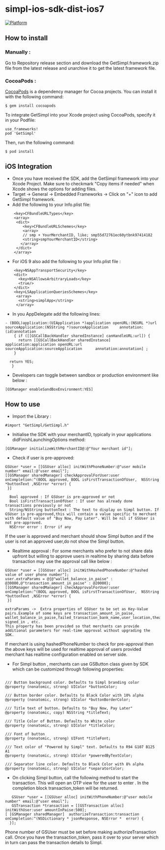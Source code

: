 # simpl-ios-sdk-dist-ios7

[![Platform](https://img.shields.io/badge/platform-iOS-lightgrey.svg)]()

## How to install
### Manually :
Go to Repository release section and download the GetSimpl.framework.zip file from the latest release and unarchive it to get the latest framework file.


### CocoaPods :
[CocoaPods](https://cocoapods.org/) is a dependency manager for Cocoa projects. You can install it with the following command:
````
$ gem install cocoapods
````
To integrate GetSimpl into your Xcode project using CocoaPods, specify it in your Podfile:
````
use_frameworks!
pod 'GetSimpl'
````
Then, run the following command:
````
$ pod install
````

## iOS Integration
* Once you have received the SDK, add the GetSimpl framework into your Xcode Project. Make sure to checkmark "Copy items if needed" when Xcode shows the options for adding files.
* Target -> General -> Embedded Frameworks -> Click on "+" icon to add GetSimpl framework.
* Add the following to your Info.plist file:
````
    <key>CFBundleURLTypes</key>
    <array>
     <dict>
        <key>CFBundleURLSchemes</key>
        <array>
        // smp + YourMerchantID, like; smp55d72761ec60ytbnk97414182
        <string>smpYourMerchantID</string>
       </array>
     </dict>
    </array>
````
* For iOS 9 also add the following to your Info.plist file :
````
    <key>NSAppTransportSecurity</key>
    <dict>
      <key>NSAllowsArbitraryLoads</key>
      <true/>
    </dict>
    <key>LSApplicationQueriesSchemes</key>
     <array>
      <string>simplApp</string>
     </array>
````

* In you AppDelegate add the following lines: 
````
- (BOOL)application:(UIApplication *)application openURL:(NSURL *)url sourceApplication:(NSString *)sourceApplication     annotation: (id)annotation
    { if ([[GSCallBackHandler sharedInstance] canHandleURL:url]) {
      return [[GSCallBackHandler sharedInstance] application:application openURL:url sourceApplication:sourceApplication      annotation:annotation] ;
    }

  return YES;
   }
````

* Developers can toggle between sandbox or production environment like below :
````
[GSManager enableSandBoxEnvironment:YES]
````

## How to use

* Import the Library :
````
#import "GetSimpl/GetSimpl.h"
````

* Initialise the SDK with your merchantID, typically in your applications didFinishLaunchingOptions method:
````
[GSManager initializeWithMerchantID@:@"Your merchant id"];
````
* Check if user is pre-approved:
````
GSUser *user = [[GSUser alloc] initWithPhoneNumber:@"user mobile number" email:@"user email"];
[[GSManager sharedManager] checkApprovalForUser:user onCompletion:^(BOOL approved, BOOL isFirstTransactionOfUser,  NSString *buttonText ,NSError *error) {
 }]
````
      Bool approved : If GSUser is pre-approved or not
      Bool isFirstTransactionOfUser : If user has already done transactions previously or not
      String/NSString buttonText : The text to display on Simpl button. If GSUser is pre-approved,this will contain a value specific to merchant with default value of "Buy Now, Pay Later". Will be nil if GSUser is not pre-approved.
      NSError error : Error if any
 
If the user is approved and merchant should show Simpl button and if the user is not an approved user,do not show the   Simpl button.

* Realtime approval :
For some merchants who prefer to not share data upfront but willing to approve users in realtime by sharing data before transaction may use the approval call like below :
````
GSUser *user = [[GSUser alloc] initWithHashedPhoneNumber:@"hashed value of user phone number"];
user.extraParams = @{@"wallet_balance_in_paise" : @30000,@"transaction_amount_in_paise" : @20000};
[[GSManager sharedManager] checkApprovalForUser:user onCompletion:^(BOOL approved, BOOL isFirstTransactionOfUser,  NSString *buttonText ,NSError *error) {
 }]
````

```` 
extraParams ->  Extra properties of GSUser to be set as Key-Value pairs.Example of some keys are transaction_amount_in_paise, wallet_balance_in_paise,failed_transaction_bank_name,user_location,theatre_location,member_since, signed_in , etc.
This property has been provided so that merchants can provide additional parameters for real-time approval without upgrading the SDK.
````
If merchant is using hashedPhoneNumber to check for pre-approval then the above keys will be used for realtime approval of users provided merchant has realtime configuration enabled on server side. 

* For Simpl button , merchants can use GSButton class given by SDK which can be customized through following properties:
````

/// Button background color. Defaults to Simpl branding color
@property (nonatomic, strong) UIColor *buttonColor;

/// Button border color. Defaults to Black Color with 10% alpha
@property (nonatomic, strong) UIColor *buttonBorderColor;

/// Title text of button. Defaults to "Buy Now, Pay Later"
@property (nonatomic, copy) NSString *titleText;

/// Title Color of Button. Defaults to White color
@property (nonatomic, strong) UIColor *titleColor;

/// Font of button
@property (nonatomic, strong) UIFont *titleFont;

/// Text color of "Powered by Simpl" text. Defaults to R94 G107 B125 A1
@property (nonatomic, strong) UIColor *poweredByTextColor;

/// Separator line color. Defaults to Black Color with 8% alpha
@property (nonatomic, strong) UIColor *separatorColor;

````

* On clicking Simpl button, call the following method to start the transaction. This will open an OTP view for the user to enter . In the completion block transaction_token will be returned.
````
   GSUser *user = [[GSUser alloc] initWithPhoneNumber:@"user mobile number" email:@"user email"];
   GSTransaction *transaction = [[GSTransaction alloc] initWithUser:user amountInPaise:500];
[ [GSManager sharedManager]  authorizeTransaction:transaction onCompletion:^(NSDictionary * jsonResponse, NSError *  error) {
  }];
````
Phone number of GSUser must be set before making authorizeTransaction call.
Once you have the transaction_token, pass it over to your server which in turn can pass the transaction details to Simpl.
